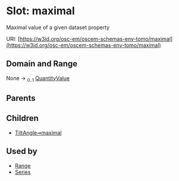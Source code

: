 
# Slot: maximal

Maximal value of a given dataset property

URI: [https://w3id.org/osc-em/oscem-schemas-env-tomo/maximal](https://w3id.org/osc-em/oscem-schemas-env-tomo/maximal)


## Domain and Range

None &#8594;  <sub>0..1</sub> [QuantityValue](QuantityValue.md)

## Parents


## Children

 *  [TiltAngle➞maximal](TiltAngle_maximal.md)

## Used by

 * [Range](Range.md)
 * [Series](Series.md)
